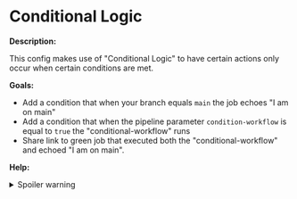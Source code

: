 # Conditional Logic

**Description:**

This config makes use of "Conditional Logic" to have certain actions only occur when certain conditions are met.

**Goals:**

- Add a condition that when your branch equals `main` the job echoes "I am on main"
- Add a condition that when the pipeline parameter `condition-workflow` is equal to `true` the "conditional-workflow" runs
- Share link to green job that executed both the "conditional-workflow" and echoed "I am on main".

**Help:**
<details>
  <summary>Spoiler warning</summary>

  * https://discuss.circleci.com/t/advanced-logic-in-config/36011
  * https://circleci.com/docs/2.0/configuration-cookbook/#using-logic-in-configuration
  * https://circleci.com/docs/2.0/configuration-reference/#logic-statements
  
</details>
